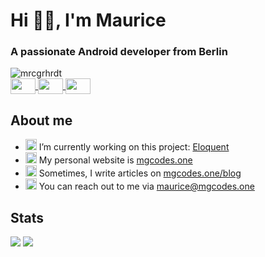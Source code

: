 # Hi 👋🏼, I'm Maurice
### A passionate Android developer from Berlin

<div>
  <img src="https://komarev.com/ghpvc/?username=mrcgrhrdt&color=3DDC84&style=flat-square" alt="mrcgrhrdt"/>
  </br>
  <a href="https://linkedin.com/in/maurice-gerhardt-840b39171" target="_blank">
    <img align="center" src="https://super.so/icon/dark/linkedin.svg" height="25" width="40"/>
  </a>
  <a href="https://twitter.com/mrcgrhrdt" target="_blank">
    <img align="center" src="https://super.so/icon/dark/twitter.svg" height="25" width="40"/>
  </a>
  <a href="https://instagram.com/mrcgrhrdt" target="_blank">
    <img align="center" src="https://super.so/icon/dark/instagram.svg" height="25" width="40"/>
  </a>
</div>

## About me
- <img src="https://super.so/icon/dark/monitor.svg" height="18"/> I’m currently working on this project: [Eloquent](https://github.com/Eloquent-Team/Eloquent-Android)
- <img src="https://super.so/icon/dark/layout.svg" height="18"/>  My personal website is [mgcodes.one](mgcodes.one)
- <img src="https://super.so/icon/dark/book-open.svg" height="18"/> Sometimes, I write articles on [mgcodes.one/blog](https://mgcodes.one/blog)
- <img src="https://super.so/icon/dark/message-square.svg" height="18"/> You can reach out to me via maurice@mgcodes.one

## Stats
<p align="left">
  <img src="https://github-readme-stats.vercel.app/api?username=mrcgrhrdt&show_icons=true" />
  <img src="https://github-readme-stats.vercel.app/api/top-langs/?username=mrcgrhrdt&layout=compact" />
</p>
